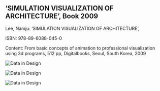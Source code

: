 ## ‘SIMULATION VISUALIZATION OF ARCHITECTURE’, Book 2009

Lee, Namju: ‘SIMULATION VISUALIZATION OF ARCHITECTURE’, 

ISBN: 978-89-6088-045-0

Content: From basic concepts of animation to professional visualization using 3d programs, 512 pp, Digitalbooks, Seoul, South Korea, 2009

![Data in Design](https://namjulee.github.io/njs-lab-public/project/2009-book-simulation-visualization/2009-book-simulation-visualization.jpg)

![Data in Design](https://namjulee.github.io/njs-lab-public/project/2009-book-simulation-visualization/2009-book-simulation-visualization-01.jpg)

![Data in Design](https://namjulee.github.io/njs-lab-public/project/2009-book-simulation-visualization/2009-book-simulation-visualization-02.jpg)